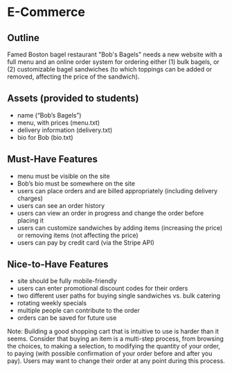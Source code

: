# E-Commerce

## Outline
Famed Boston bagel restaurant "Bob's Bagels" needs a new website with a full menu and an online order system for ordering either (1) bulk bagels, or (2) customizable bagel sandwiches (to which toppings can be added or removed, affecting the price of the sandwich).

## Assets (provided to students)
- name (“Bob’s Bagels”)
- menu, with prices (menu.txt)
- delivery information (delivery.txt)
- bio for Bob (bio.txt)

## Must-Have Features
- menu must be visible on the site
- Bob’s bio must be somewhere on the site
- users can place orders and are billed appropriately (including delivery charges)
- users can see an order history
- users can view an order in progress and change the order before placing it
- users can customize sandwiches by adding items (increasing the price) or removing items (not affecting the price)
- users can pay by credit card (via the Stripe API)

## Nice-to-Have Features
- site should be fully mobile-friendly
- users can enter promotional discount codes for their orders
- two different user paths for buying single sandwiches vs. bulk catering
- rotating weekly specials
- multiple people can contribute to the order
- orders can be saved for future use

Note: Building a good shopping cart that is intuitive to use is harder than it seems. Consider that buying an item is a multi-step process, from browsing the choices, to making a selection, to modifying the quantity of your order, to paying (with possible confirmation of your order before and after you pay). Users may want to change their order at any point during this process.
